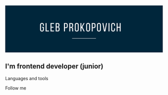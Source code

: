 ![Header](https://github.com/GlebProkopovich/glebprokopovich/blob/main/assets/githubBannerProkopovich.png)

## I'm frontend developer (junior)

Languages and tools

Follow me
